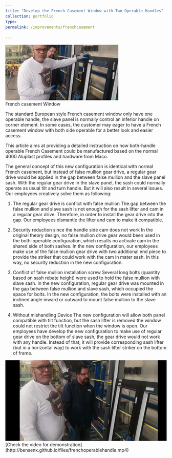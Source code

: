 ```yaml
---
title: "Develop the French Casement Window with Two Operable Handles"
collection: portfolio
type:
permalink: /improvements/frenchcasement

---
```

<img src="/images/frenchcasement.png" alt="French casement window" width="70%">
<figcaption> French casement Window</figcaption>

The standard European style French casement window only have one operable handle, the slave panel is normally control an inferior handle on corner element. In some cases, the customer may eager to have a French casement window with both side operable for a better look and easier access.

This article aims at providing a detailed instruction on how both-handle operable French Casement could be manufactured based on the normal 4000 Aluplast profiles and hardware from Maco.

The general concept of this new configuration is identical with normal French casement, but instead of false mullion gear drive, a regular gear drive would be applied in the gap between false mullion and the slave panel sash. With the regular gear drive in the slave panel, the sash could normally operate as usual tilt and turn handle. But it will also result in several issues. Our employees creatively solve them as following:

1. The regular gear drive is conflict with false mullion
The gap between the false mullion and slave sash is not enough for the sash lifter and cam in a regular gear drive. Therefore, in order to install the gear drive into the gap. Our employees dismantle the lifter and cam to make it compatible.

2. Security reduction since the handle side cam does not work
In the original theory design, no false mullion drive gear would been used in the both-operable configuration, which results no activate cam in the shared side of both sashes. In the new configuration, our employees make use of the false mullion gear drive with two additional end piece to provide the striker that could work with the cam in mater sash. In this way, no security reduction in the new configuration.

3. Conflict of false mullion installation screw
Several long bolts (quantity based on sash rebate height) were used to hold the false mullion with slave sash. In the new configuration, regular gear drive was mounted in the gap between false mullion and slave sash, which occupied the space for bolts. In the new configuration, the bolts were installed with an inclined angle inward or outward to mount false mullion to the slave sash.

4. Without mishandling Device
The new configuration will allow both panel compatible with tilt function, but the sash lifter is removed the window could not restrict the tilt function when the window is open. Our employees have develop the new configuration to make use of regular gear drive on the bottom of slave sash, the gear drive would not work with any handle. Instead of that, it will provide corresponding sash lifter (but in a horizontal way) to work with the sash lifter striker on the bottom of frame.
<img src="/images/frenchcasement.jpg" alt="EmployeesInstallFrenchcasement">
[Check the video for demonstration](http://bensenx.github.io/files/frenchoperablehandle.mp4)
